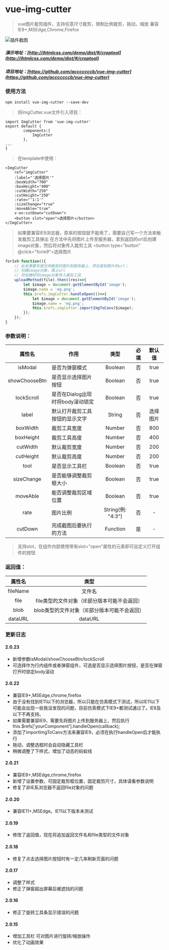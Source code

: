 
# vue-img-cutter
> vue图片裁剪插件，支持任意尺寸裁剪，限制比例裁剪，拖动，缩放
> 兼容IE9+,MSEdge,Chrome,Firefox

![插件截图](http://www.ihtmlcss.com/wp-content/uploads/2019/06/img-cutter.png)

##### 演示地址：[http://ihtmlcss.com/demo/dist/#/croptool](http://ihtmlcss.com/demo/dist/#/croptool)
##### 项目地址：[https://github.com/acccccccb/vue-img-cutter](https://github.com/acccccccb/vue-img-cutter)

### 使用方法

```
npm install vue-img-cutter --save-dev
```
> 将ImgCutter.vue文件引入项目：
```
import ImgCutter from 'vue-img-cutter'
export default {
        components:{
            ImgCutter
        },
...
}
```
> 在template中使用：

```
<ImgCutter
	ref="imgCutter"
    :label="'选择图片'"
    :boxWidth="700"
    :boxHeight="400"
    :cutWidth="250"
    :cutHeight="250"
    :rate="'1:1'"
    :sizeChange="true"
    :moveAble="true"
    v-on:cutDown="cutDown">
    <button slot="open">选择图片</button>
</ImgCutter>
```
> 如果要兼容IE9浏览器，原来的按钮就不能用了，需要自己写一个方法来触发裁剪工具弹出
> 在方法中先将图片上传至服务器，拿到返回的url后创建image对象，然后将对象传入裁剪工具
> <button type="button" @click="forIe9">选择图片</button>
```javascript
forIe9:function(){
	// 此处需要先提交待裁剪的图片到服务器上，然后拿到图片的url；
	// 创建image对象，填上url
	// 将创建好的image对象传入裁剪工具
	uploadMethod(file).then((res)=>{
		let $image = document.getElementById('image');
        $image.name = 'eg.png';
        this.$refs.imgCutter.handleOpen(()=>{
            let $image = document.getElementById('image');
            $image.name = 'eg.png';
            this.$refs.imgCutter.importImgToCanv($image);
        });
	});
}
```


### 参数说明：

| 属性名 | 作用 | 类型  | 必填 | 默认值 |
|:----:|----|:----:|:----:|:----:|
|isModal|是否为弹窗模式|Boolean|否|true|
|showChooseBtn|是否显示选择图片按钮|Boolean|否|true|
|lockScroll|是否在Dialog出现时将body滚动锁定|Boolean|否|true|
|label|默认打开裁剪工具按钮的显示文字|String|否|选择图片|
|boxWidth|裁剪工具宽度|Number|否|800|
|boxHeight|裁剪工具高度|Number|否|400|
|cutWidth|默认裁剪宽度|Number|否|200|
|cutHeight|默认裁剪高度|Number|否|200|
|tool|是否显示工具栏|Boolean|否|true|
|sizeChange|是否能够调整裁剪框大小|Boolean|否|true|
|moveAble|能否调整裁剪区域位置|Boolean|否|true|
|rate|图片比例|String(例: "4:3")|否|-|
|cutDown|完成截图后要执行的方法|Function|是|-|
> 支持slot，在组件内部使用带有slot="open"属性的元素即可自定义打开组件的按钮

### 返回值：
| 属性名 | 类型  |
|:----:|:----:|
|fileName|文件名|
|file|file类型的文件对象（IE部分版本可能不会返回）|
|blob|blob类型的文件对象（IE部分版本可能不会返回）|
|dataURL|dataURL|

### 更新日志 
#### 2.0.23
- 新增参数isModal/showChooseBtn/lockScroll
- 可选择作为行内组件或者弹窗组件，可选是否显示选择图片按钮，是否在弹窗打开时锁定body滚动
#### 2.0.22
- 兼容IE9+,MSEdge,chrome,firefox
- 由于没有找到IE11以下的浏览器，所以只能在仿真模式下测试，所以IE11以下可能会出现一些我没发现的问题，目前仿真模式下IE9+都测试通过了。IE8及以下不再支持。
- 如果需要兼容IE9，需要先将图片上传到服务器上，然后执行this.$refs['yourComponent'].handleOpen(callback);
- 添加了importImgToCanv方法来兼容IE9，必须在执行handleOpen后才能执行
- 拖动，调整选框时会自动隐藏工具栏
- 稍微调整了下样式，增加了动态的蚂蚁线
#### 2.0.21
- 兼容IE8+,MSEdge,chrome,firefox
- 新增了设置参数，可固定裁剪框位置，固定裁剪尺寸，具体请看参数说明
- 修复了非IE系浏览器不返回file对象的问题
#### 2.0.20
- 兼容IE11+,MSEdge。IE11以下版本未测试

#### 2.0.19
- 修改了返回值，现在将追加返回文件名和file类型的文件对象

#### 2.0.18

- 修复了点击选择图片按钮时有一定几率刷新页面的问题

#### 2.0.17

- 调整了样式
- 修正了弹窗超出屏幕后被遮挡的问题

#### 2.0.16

- 修正了旋转工具条显示错误的问题

#### 2.0.15

- 增加工具栏 可对图片进行旋转/缩放操作
- 优化了动画效果
